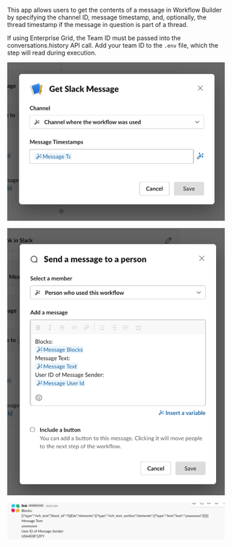 This app allows users to get the contents of a message in Workflow Builder by specifying the channel ID, message timestamp, and, optionally, the thread timestamp if the message in question is part of a thread.

If using Enterprise Grid, the Team ID must be passed into the conversations.history API call. Add your team ID to the `.env` file, which the step will read during execution.

![Example Step Config](https://github.com/grahamnedelka/slack-nextgen-workflow-builder-apps/blob/main/Get-Message/assets/example_step_config.png?raw=true)

![Example Step Output](https://github.com/grahamnedelka/slack-nextgen-workflow-builder-apps/blob/main/Get-Message/assets/example_step_output.png?raw=true)

![Example Message With Data](https://github.com/grahamnedelka/slack-nextgen-workflow-builder-apps/blob/main/Get-Message/assets/example_message_with_data.png?raw=true)